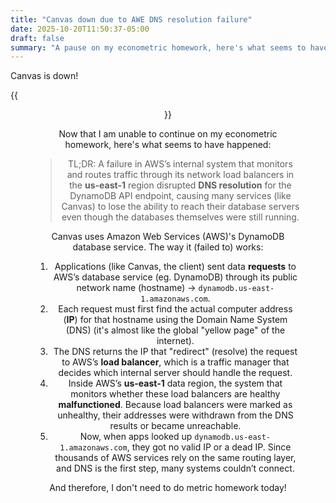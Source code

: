 ```yaml
---
title: "Canvas down due to AWE DNS resolution failure"
date: 2025-10-20T11:50:37-05:00
draft: false
summary: "A pause on my econometric homework, here's what seems to have happened:"
---
```


Canvas is down!

{{<figure align="center" src="/google_ad_gossip/canvas_down.jpeg" caption="Nooooooooooo. But will we get extensions?" width="66%">}}

Now that I am unable to continue on my econometric homework, here's what seems to have happened:

> TL;DR: A failure in AWS’s internal system that monitors and routes traffic through its network load balancers in the **us-east-1** region disrupted **DNS resolution** for the DynamoDB API endpoint, causing many services (like Canvas) to lose the ability to reach their database servers even though the databases themselves were still running.

Canvas uses Amazon Web Services (AWS)'s DynamoDB database service. The way it (failed to) works:

1. Applications (like Canvas, the client) sent data **requests** to AWS’s database service (eg. DynamoDB) through its public network name (hostname)
   → `dynamodb.us-east-1.amazonaws.com`.
2. Each request must first find the actual computer address (**IP**) for that hostname using the Domain Name System (DNS) (it's almost like the global "yellow page" of the internet).
3. The DNS returns the IP that "redirect" (resolve) the request to AWS’s **load balancer**, which is a traffic manager that decides which internal server should handle the request.
4. Inside AWS’s **us-east-1** data region, the system that monitors whether these load balancers are healthy **malfunctioned**. Because load balancers were marked as unhealthy, their addresses were withdrawn from the DNS results or became unreachable.
5. Now, when apps looked up `dynamodb.us-east-1.amazonaws.com`, they got no valid IP or a dead IP. Since thousands of AWS services rely on the same routing layer, and DNS is the first step, many systems couldn’t connect. 

And therefore, I don't need to do metric homework today!
